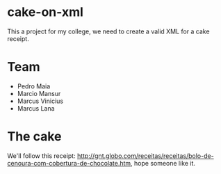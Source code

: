# cake-on-xml

This a project for my college, we need to create a valid XML for a cake receipt.

# Team

- Pedro Maia
- Marcio Mansur
- Marcus Vinicius
- Marcus Lana

# The cake

We'll follow this receipt: http://gnt.globo.com/receitas/receitas/bolo-de-cenoura-com-cobertura-de-chocolate.htm, hope someone like it.
